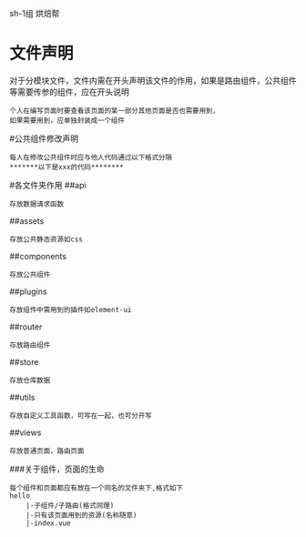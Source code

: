 sh-1组 烘焙帮
# 文件声明
 对于分模块文件，文件内需在开头声明该文件的作用，如果是路由组件，公共组件等需要传参的组件，应在开头说明
 ```
个人在编写页面时要查看该页面的某一部分其他页面是否也需要用到，
如果需要用到，应单独封装成一个组件
```


#公共组件修改声明
```
每人在修改公共组件时应与他人代码通过以下格式分隔
*******以下是xxx的代码********
```
#各文件夹作用
##api
```
存放数据请求函数
```
##assets
```
存放公共静态资源如css
```
##components
```
存放公共组件
```
##plugins
```
存放组件中需用到的插件如element-ui
```
##router
```
存放路由组件
```
##store
```
存放仓库数据
```
##utils
```
存放自定义工具函数，可写在一起，也可分开写
```
##views
```
存放普通页面，路由页面
```
###关于组件，页面的生命
```
每个组件和页面都应有放在一个同名的文件夹下,格式如下
hello
    |-子组件/子路由(格式同理)
    |-只有该页面用到的资源(名称随意)
    |-index.vue
```
